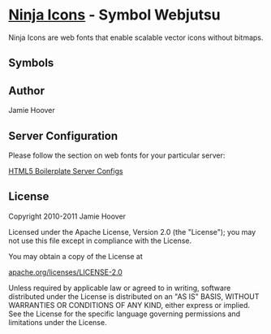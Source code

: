 [Ninja Icons](http://ninjaui.com/) - Symbol Webjutsu
====================================================

Ninja Icons are web fonts that enable scalable vector icons without bitmaps.

Symbols
-------

<link href="ninja.symbols.css" media="screen" rel="stylesheet" type="text/css"/>
<span class="ninjaSymbol ninjaSymbolAlert"></span>
<span class="ninjaSymbol ninjaSymbolArrowDown"></span>
<span class="ninjaSymbol ninjaSymbolArrowLeft"></span>
<span class="ninjaSymbol ninjaSymbolArrowRight"></span>
<span class="ninjaSymbol ninjaSymbolArrowUp"></span>
<span class="ninjaSymbol ninjaSymbolCalendar"></span>
<span class="ninjaSymbol ninjaSymbolCheck"></span>
<span class="ninjaSymbol ninjaSymbolCircle"></span>
<span class="ninjaSymbol ninjaSymbolClear"></span>
<span class="ninjaSymbol ninjaSymbolClip"></span>
<span class="ninjaSymbol ninjaSymbolDiamond"></span>
<span class="ninjaSymbol ninjaSymbolDirections"></span>
<span class="ninjaSymbol ninjaSymbolEdit"></span>
<span class="ninjaSymbol ninjaSymbolFlag"></span>
<span class="ninjaSymbol ninjaSymbolGear"></span>
<span class="ninjaSymbol ninjaSymbolHeart"></span>
<span class="ninjaSymbol ninjaSymbolHeartPlus"></span>
<span class="ninjaSymbol ninjaSymbolHeartMinus"></span>
<span class="ninjaSymbol ninjaSymbolHelp"></span>
<span class="ninjaSymbol ninjaSymbolHome"></span>
<span class="ninjaSymbol ninjaSymbolInfo"></span>
<span class="ninjaSymbol ninjaSymbolInstall"></span>
<span class="ninjaSymbol ninjaSymbolLink"></span>
<span class="ninjaSymbol ninjaSymbolLock"></span>
<span class="ninjaSymbol ninjaSymbolMail"></span>
<span class="ninjaSymbol ninjaSymbolMap"></span>
<span class="ninjaSymbol ninjaSymbolMoveDown"></span>
<span class="ninjaSymbol ninjaSymbolMoveLeft"></span>
<span class="ninjaSymbol ninjaSymbolMoveRight"></span>
<span class="ninjaSymbol ninjaSymbolMoveUp"></span>
<span class="ninjaSymbol ninjaSymbolMinus"></span>
<span class="ninjaSymbol ninjaSymbolNot"></span>
<span class="ninjaSymbol ninjaSymbolOptions"></span>
<span class="ninjaSymbol ninjaSymbolPhoto"></span>
<span class="ninjaSymbol ninjaSymbolPlus"></span>
<span class="ninjaSymbol ninjaSymbolPrint"></span>
<span class="ninjaSymbol ninjaSymbolRemove"></span>
<span class="ninjaSymbol ninjaSymbolSearch"></span>
<span class="ninjaSymbol ninjaSymbolShipping"></span>
<span class="ninjaSymbol ninjaSymbolStar"></span>
<span class="ninjaSymbol ninjaSymbolThought"></span>
<span class="ninjaSymbol ninjaSymbolThumbsDown"></span>
<span class="ninjaSymbol ninjaSymbolThumbsUp"></span>
<span class="ninjaSymbol ninjaSymbolTime"></span>
<span class="ninjaSymbol ninjaSymbolTriangle"></span>
<span class="ninjaSymbol ninjaSymbolUnlock"></span>
<span class="ninjaSymbol ninjaSymbolUser"></span>
<span class="ninjaSymbol ninjaSymbolUsers"></span>
<span class="ninjaSymbol ninjaSymbolVideo"></span>
<span class="ninjaSymbol ninjaSymbolWatch"></span>
<span class="ninjaSymbol ninjaSymbolWeather"></span>


Author
------

Jamie Hoover

Server Configuration
--------------------

Please follow the section on web fonts for your particular server:

[HTML5 Boilerplate Server Configs](https://github.com/paulirish/html5-boilerplate-server-configs)

License
-------

Copyright 2010-2011 Jamie Hoover

Licensed under the Apache License, Version 2.0 (the "License");
you may not use this file except in compliance with the License.

You may obtain a copy of the License at

[apache.org/licenses/LICENSE-2.0](http://www.apache.org/licenses/LICENSE-2.0)

Unless required by applicable law or agreed to in writing, software
distributed under the License is distributed on an "AS IS" BASIS,
WITHOUT WARRANTIES OR CONDITIONS OF ANY KIND, either express or implied.
See the License for the specific language governing permissions and
limitations under the License.
